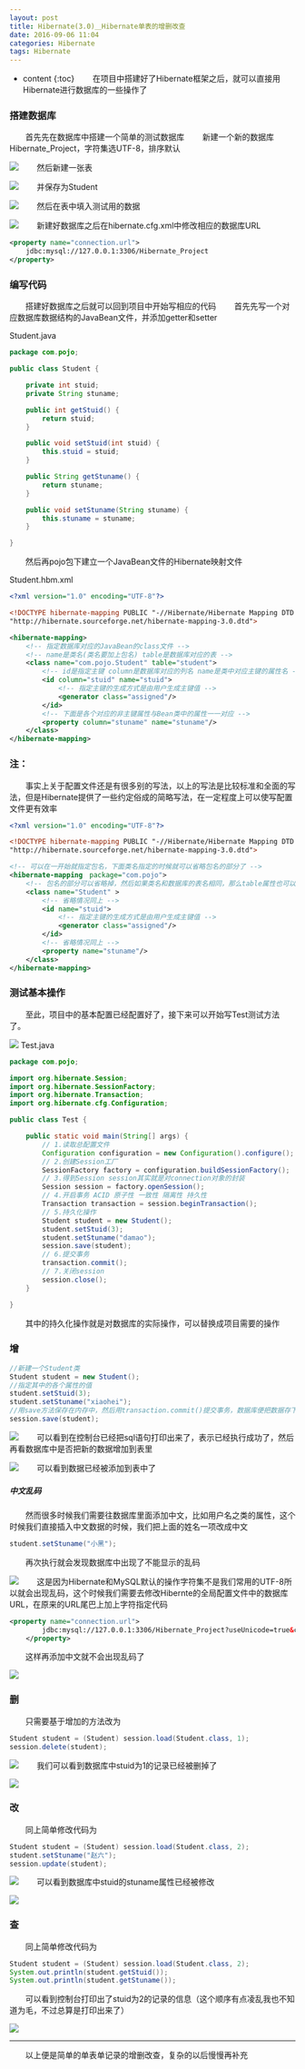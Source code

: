 ```yaml
---
layout: post
title: Hibernate(3.0)＿Hibernate单表的增删改查
date: 2016-09-06 11:04
categories: Hibernate
tags: Hibernate
---
```

* content
{:toc}
　　在项目中搭建好了Hibernate框架之后，就可以直接用Hibernate进行数据库的一些操作了
### 搭建数据库
　　首先先在数据库中搭建一个简单的测试数据库
　　新建一个新的数据库Hibernate_Project，字符集选UTF-8，排序默认

![](http://upload-images.jianshu.io/upload_images/1796819-70d4c2462c337027.png?imageMogr2/auto-orient/strip%7CimageView2/2/w/1240)
　　然后新建一张表

![](http://upload-images.jianshu.io/upload_images/1796819-0010816b56f04b7c.png?imageMogr2/auto-orient/strip%7CimageView2/2/w/1240)
　　并保存为Student

![](http://upload-images.jianshu.io/upload_images/1796819-6d189d9d55d6aa89.png?imageMogr2/auto-orient/strip%7CimageView2/2/w/1240)
　　然后在表中填入测试用的数据

![](http://upload-images.jianshu.io/upload_images/1796819-c694e572cc614b59.png?imageMogr2/auto-orient/strip%7CimageView2/2/w/1240)
　　新建好数据库之后在hibernate.cfg.xml中修改相应的数据库URL
```xml
<property name="connection.url">
    jdbc:mysql://127.0.0.1:3306/Hibernate_Project
</property>
```
### 编写代码
　　搭建好数据库之后就可以回到项目中开始写相应的代码
　　首先先写一个对应数据库数据结构的JavaBean文件，并添加getter和setter

Student.java
```java
package com.pojo;

public class Student {

    private int stuid;
    private String stuname;

    public int getStuid() {
        return stuid;
    }

    public void setStuid(int stuid) {
        this.stuid = stuid;
    }

    public String getStuname() {
        return stuname;
    }

    public void setStuname(String stuname) {
        this.stuname = stuname;
    }

}
```
　　然后再pojo包下建立一个JavaBean文件的Hibernate映射文件

Student.hbm.xml
```xml
<?xml version="1.0" encoding="UTF-8"?>

<!DOCTYPE hibernate-mapping PUBLIC "-//Hibernate/Hibernate Mapping DTD 3.0//EN"
"http://hibernate.sourceforge.net/hibernate-mapping-3.0.dtd">

<hibernate-mapping>
    <!-- 指定数据库对应的JavaBean的class文件 -->
    <!-- name是类名(类名要加上包名) table是数据库对应的表 -->
    <class name="com.pojo.Student" table="student">
        <!-- id是指定主键 column是数据库对应的列名 name是类中对应主键的属性名 -->
        <id column="stuid" name="stuid">
            <!-- 指定主键的生成方式是由用户生成主键值 -->
            <generator class="assigned"/>
        </id>
        <!-- 下面是各个对应的非主键属性与Bean类中的属性一一对应 -->
        <property column="stuname" name="stuname"/>
    </class>
</hibernate-mapping>
```
### 注：
　　事实上关于配置文件还是有很多别的写法，以上的写法是比较标准和全面的写法，但是Hibernate提供了一些约定俗成的简略写法，在一定程度上可以使写配置文件更有效率
```xml
<?xml version="1.0" encoding="UTF-8"?>

<!DOCTYPE hibernate-mapping PUBLIC "-//Hibernate/Hibernate Mapping DTD 3.0//EN"
"http://hibernate.sourceforge.net/hibernate-mapping-3.0.dtd">

<!-- 可以在一开始就指定包名，下面类名指定的时候就可以省略包名的部分了 -->
<hibernate-mapping　package="com.pojo">
    <!-- 包名的部分可以省略掉，然后如果类名和数据库的表名相同，那么table属性也可以省略 -->
    <class name="Student" >
        <!-- 省略情况同上 -->
        <id name="stuid">
            <!-- 指定主键的生成方式是由用户生成主键值 -->
            <generator class="assigned"/>
        </id>
        <!-- 省略情况同上 -->
        <property name="stuname"/>
    </class>
</hibernate-mapping>
```
### 测试基本操作
　　至此，项目中的基本配置已经配置好了，接下来可以开始写Test测试方法了。

![](http://upload-images.jianshu.io/upload_images/1796819-f5e3112f0b4e118a.png?imageMogr2/auto-orient/strip%7CimageView2/2/w/1240)
Test.java
```java
package com.pojo;

import org.hibernate.Session;
import org.hibernate.SessionFactory;
import org.hibernate.Transaction;
import org.hibernate.cfg.Configuration;

public class Test {

    public static void main(String[] args) {
        // 1.读取总配置文件
        Configuration configuration = new Configuration().configure();
        // 2.创建Session工厂
        SessionFactory factory = configuration.buildSessionFactory();
        // 3.得到Session session其实就是对connection对象的封装
        Session session = factory.openSession();
        // 4.开启事务 ACID 原子性 一致性 隔离性 持久性
        Transaction transaction = session.beginTransaction();
        // 5.持久化操作
        Student student = new Student();
        student.setStuid(3);
        student.setStuname("damao");
        session.save(student);
        // 6.提交事务
        transaction.commit();
        // 7.关闭session
        session.close();
    }

}
```
　　其中的持久化操作就是对数据库的实际操作，可以替换成项目需要的操作
### 增
```java
//新建一个Student类
Student student = new Student();
//指定其中的各个属性的值
student.setStuid(3);
student.setStuname("xiaohei");
//用save方法保存在内存中，然后用transaction.commit()提交事务，数据库便把数据存下来了
session.save(student);
```

![](http://upload-images.jianshu.io/upload_images/1796819-3aad27f7e8332413.png?imageMogr2/auto-orient/strip%7CimageView2/2/w/1240)
　　可以看到在控制台已经把sql语句打印出来了，表示已经执行成功了，然后再看数据库中是否把新的数据增加到表里

![](http://upload-images.jianshu.io/upload_images/1796819-b65827c82d62a001.png?imageMogr2/auto-orient/strip%7CimageView2/2/w/1240)
　　可以看到数据已经被添加到表中了
##### 中文乱码
　　然而很多时候我们需要往数据库里面添加中文，比如用户名之类的属性，这个时候我们直接插入中文数据的时候，我们把上面的姓名一项改成中文
```java
student.setStuname("小黑");
```
　　再次执行就会发现数据库中出现了不能显示的乱码

![](http://upload-images.jianshu.io/upload_images/1796819-f958ef2d60c33a94.png?imageMogr2/auto-orient/strip%7CimageView2/2/w/1240)
　　这是因为Hibernate和MySQL默认的操作字符集不是我们常用的UTF-8所以就会出现乱码，这个时候我们需要去修改Hibernte的全局配置文件中的数据库URL，在原来的URL尾巴上加上字符指定代码
```xml
<property name="connection.url">
        jdbc:mysql://127.0.0.1:3306/Hibernate_Project?useUnicode=true&characterEncoding=UTF-8
    </property>
```
　　这样再添加中文就不会出现乱码了

![](http://upload-images.jianshu.io/upload_images/1796819-d7018f6f27ca3667.png?imageMogr2/auto-orient/strip%7CimageView2/2/w/1240)
### 删
　　只需要基于增加的方法改为
```java
Student student = (Student) session.load(Student.class, 1);
session.delete(student);
```

![](http://upload-images.jianshu.io/upload_images/1796819-246cf524eabb00f0.png?imageMogr2/auto-orient/strip%7CimageView2/2/w/1240)
　　我们可以看到数据库中stuid为1的记录已经被删掉了

![](http://upload-images.jianshu.io/upload_images/1796819-7389a5b4fa5f4282.png?imageMogr2/auto-orient/strip%7CimageView2/2/w/1240)
### 改
　　同上简单修改代码为
```java
Student student = (Student) session.load(Student.class, 2);
student.setStuname("赵六");
session.update(student);
```

![](http://upload-images.jianshu.io/upload_images/1796819-d6eb5ca04c97fd77.png?imageMogr2/auto-orient/strip%7CimageView2/2/w/1240)
　　可以看到数据库中stuid的stuname属性已经被修改

![](http://upload-images.jianshu.io/upload_images/1796819-2bec65e13aec684e.png?imageMogr2/auto-orient/strip%7CimageView2/2/w/1240)
### 查
　　同上简单修改代码为
```java
Student student = (Student) session.load(Student.class, 2);
System.out.println(student.getStuid());
System.out.println(student.getStuname());
```
　　可以看到控制台打印出了stuid为2的记录的信息（这个顺序有点凌乱我也不知道为毛，不过总算是打印出来了）

![](http://upload-images.jianshu.io/upload_images/1796819-d281a94f21e0610f.png?imageMogr2/auto-orient/strip%7CimageView2/2/w/1240)

---
　　以上便是简单的单表单记录的增删改查，复杂的以后慢慢再补充